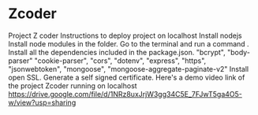 # Zcoder
Project Z coder Instructions to deploy project on localhost Install nodejs Install node modules in the folder. Go to the terminal and run a command . Install all the dependencies included in the package.json. "bcrypt", "body-parser" "cookie-parser", "cors", "dotenv", "express", "https", "jsonwebtoken", "mongoose", "mongoose-aggregate-paginate-v2" Install open SSL. Generate a self signed certificate. Here's a demo video link of the project Zcoder running on localhost https://drive.google.com/file/d/1NRz8uxJrjW3gg34C5E_7FJwT5ga4O5-w/view?usp=sharing
